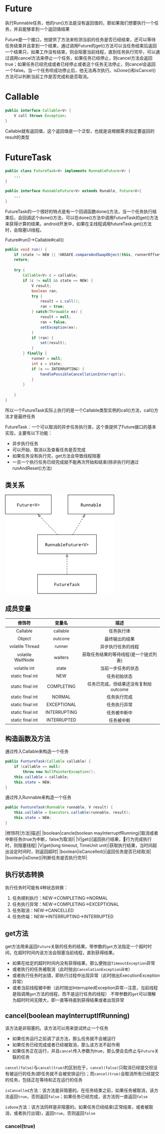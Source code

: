 # Future
执行Runnable任务，他的run()方法是没有返回值的，那如果我们想要执行一个任务，并且能够拿到一个返回值结果

Future是一个接口，他提供了方法来检测当前的任务是否已经结束，还可以等待任务结束并且拿到一个结果，通过调用Future的get()方法可以当任务结束后返回一个结果只，如果工作没有结束，则会阻塞当前线程，直到任务执行完毕，可以通过调用cancel方法来停止一个任务，如果任务已经停止，则cancel方法会返回true；如果任务已经完成或者已经停止或者这个任务无法停止，则cancel会返回一个false。当一个任务呗成功停止后，他无法再次执行。isDone()和isCancel()方法可以判断当前工作是否完成和是否取消。

# Callable
```java
public interface Callable<V> {
    V call throws Exception;
}
```

Callable就有返回值，这个返回值是一个泛型，也就是说根据需求指定要返回的result的类型

# FutureTask
```java
public class FutureTask<V> implements RunnableFuture<V> {
    ...
}
```

```java
public interface RunnableFuture<V> extends Runable, Future<V>{
    ...
}
```
FutureTask的一个很好的特点是有一个回调函数done()方法，当一个任务执行结束后，会回调这个done()方法，可以在done()方法中调用FutureTask的get()方法来获得计算的结果。android开发中，如果在主线程调用futureTask.get()方法时，会阻塞UI线程。

Future#run()->Callable#call()
```java
public void run() {
    if (state != NEW || !UNSAFE.compareAndSwapObject(this, runnerOffset, null, Thread.currentThread()))
    return;
    
    try {
        Callable<V> c = callable;
        if (c != null && state == NEW) {
            V result;
            boolean ran;
            try {
                result = c.call();
                ran = true;
            } catch(Throwable ex) {
                result = null;
                ran = false;
                setException(ex);
            }
            if (ran) {
                set(result);
            }
        } finally {
            runner = null;
            int s = state;
            if (s >= INTERRUPTING) {
                handlePossibleCancellationInterrupt(s);
            }
        }

    }
}
```
所以一个FutureTask实际上执行的是一个Callable类型实例的call()方法，call()方法才是最终任务

FutureTask：一个可以取消的异步任务执行类，这个类提供了Future接口的基本实现，主要有以下功能：
- 异步执行任务
- 可以开始、取消以及查看任务是否完成
- 如果任务没有执行完，get方法会导致线程阻塞
- 一旦一个执行任务已经完成就不能再次开始和结束(除非执行时通过runAndReset()方法)

## 类关系
![image](../img/FutureTask.jpg)

## 成员变量
|修饰符|变量名|描述|
|:---:|:---:|:---:|
|Callable|callable|任务执行体|
|Object|outcone|最终输出的结果|
|volatile Thread|runner|异步执行任务的线程|
|volatile WaitNode|waiters|获取任务结果的等待线程(是一个链式列表)|
|volatile int|state|当前一步任务的状态|
|static final int|NEW|任务初始状态|
|static final int|COMPLETING|任务已完成，但结果还没有复制给outcome|
|static final int|NORMAL|任务执行完成|
|static final int|EXCEPTIONAL|任务执行异常|
|static final int|INTERRUPTING|任务被中断中|
|static final int|INTERRUPTED|任务被中断|

## 构造函数及方法
通过传入Callable来构造一个任务
```java
public FuntureTask(Callable callable) {
    if (callable == null)
        throw new NullPointerException();
    this.callable = callable;
    this.state = NEW;
}
```
通过传入Runnable来构造一个任务
```java
public FuntureTask(Runnable runnable, V result) {
    this.callable = Executors.callable(runnable, result);
    this.state = NEW;
}
```

|修饰符|方法|描述|
|boolean|cancle(boolean mayInterruptfRunning)|取消或者中断任务(true为中断，false为取消)|
|V|get()|返回执行结果，行为完成执行时，则阻塞线程|
|V|get(long timeout, TimeUnit unit)|获取执行结果，当时间超出设定时间时，则返回超时|
|boolean|isCancelled()|返回任务是否已经取消|
|boolean|isDone()|判断任务是否执行完毕|

## 执行状态转换
执行任务时可能有4种状态转换：
1. 任务顺利执行：NEW->COMPLETING->NORMAL
2. 任务执行异常：NEW->COMPLETING->EXCEPTIONAL
3. 任务取消：NEW->CANCELLED
4. 任务终端：NEW->INTERRUPTING->INTERRUPTED


## get方法
get方法用来返回`Future`关联的任务的结果。带参数的`get`方法指定一个超时时间，在超时时间内该方法会阻塞当前线程，直到获得结果。

* 如果在给定的超时时间内没有获得结果，那么便抛出`TimeoutException`异常
* 或者执行的任务被取消（此时抛出`CancelationException异常`）
* 或者执行任务时出错，即执行过程中出现异常（此时抛出ExecutionException异常）
* 或者当前线程被中断（此时抛出InterruptedException异常--注意，当前线程是指调用`get`方法的线程，而不是运行任务的线程）
不带参数的`get`可以理解为超时时间无限大，即一直等待直到获得结果或者出现异常

## cancel(boolean mayInterruptIfRunning)
该方法是非阻塞的。该方法可以用来尝试终止一个任务

* 如果任务运行之前调了该方法，那么任务就不会被运行
* 如果任务已经完成或者已经被取消，那么该方法不起作用
* 如果任务正在运行，并且`cancel`传入参数为true，那么便会去终止与`Future`关联的任务

`cancel(false)`与`cancel(true)`的区别在于，`cancel(false)`只取消已经提交但没有被运行的任务(即任务就不会被安排运行)；而`cancel(true)`会取消所有已经提交的任务，包括正在等待和正在运行的任务

`isCancelled`方法：该方法是非阻塞的。在任务结束之前，如果任务被取消，该方法返回`true`，否则返回`false`；如果任务已经完成，该方法则一直返回`false`

`isDone`方法：该方法同样是非阻塞的。如果任务已经结束(正常结束，或者被取消，或者执行出错)，返回`true`，否则返回`false`

### cancel(true)




